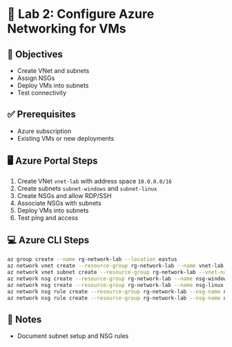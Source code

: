 # 🧪 Lab 2: Configure Azure Networking for VMs

## 📘 Objectives
- Create VNet and subnets
- Assign NSGs
- Deploy VMs into subnets
- Test connectivity

## ✅ Prerequisites
- Azure subscription
- Existing VMs or new deployments

## 🖥️ Azure Portal Steps
1. Create VNet `vnet-lab` with address space `10.0.0.0/16`
2. Create subnets `subnet-windows` and `subnet-linux`
3. Create NSGs and allow RDP/SSH
4. Associate NSGs with subnets
5. Deploy VMs into subnets
6. Test ping and access

## 💻 Azure CLI Steps
```bash
az group create --name rg-network-lab --location eastus
az network vnet create --resource-group rg-network-lab --name vnet-lab --address-prefix 10.0.0.0/16 --subnet-name subnet-windows --subnet-prefix 10.0.1.0/24
az network vnet subnet create --resource-group rg-network-lab --vnet-name vnet-lab --name subnet-linux --address-prefix 10.0.2.0/24
az network nsg create --resource-group rg-network-lab --name nsg-windows
az network nsg create --resource-group rg-network-lab --name nsg-linux
az network nsg rule create --resource-group rg-network-lab --nsg-name nsg-windows --name allow-rdp --protocol Tcp --direction Inbound --priority 1000 --source-address-prefix '*' --source-port-range '*' --destination-address-prefix '*' --destination-port-range 3389 --access Allow
az network nsg rule create --resource-group rg-network-lab --nsg-name nsg-linux --name allow-ssh --protocol Tcp --direction Inbound --priority 1000 --source-address-prefix '*' --source-port-range '*' --destination-address-prefix '*' --destination-port-range 22 --access Allow
```

## 📝 Notes
- Document subnet setup and NSG rules
